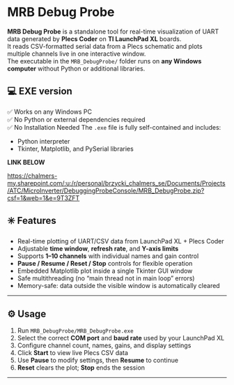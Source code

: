 
# MRB Debug Probe

**MRB Debug Probe** is a standalone tool for real-time visualization of UART data generated by **Plecs Coder** on **TI LaunchPad XL** boards.  
It reads CSV-formatted serial data from a Plecs schematic and plots multiple channels live in one interactive window.  
The executable in the `MRB_DebugProbe/` folder runs on **any Windows computer** without Python or additional libraries.

## 💻 EXE version
✅ Works on any Windows PC  
✅ No Python or external dependencies required  
✅ No Installation Needed
The `.exe` file is fully self-contained and includes:
- Python interpreter  
- Tkinter, Matplotlib, and PySerial libraries

**LINK BELOW**
  
https://chalmers-my.sharepoint.com/:u:/r/personal/brzycki_chalmers_se/Documents/Projects/ATC/MicroInverter/DebuggingProbeConsole/MRB_DebugProbe.zip?csf=1&web=1&e=9T3ZFT

## ✳️ Features
- Real-time plotting of UART/CSV data from LaunchPad XL + Plecs Coder  
- Adjustable **time window**, **refresh rate**, and **Y-axis limits**  
- Supports **1–10 channels** with individual names and gain control  
- **Pause / Resume / Reset / Stop** controls for flexible operation  
- Embedded Matplotlib plot inside a single Tkinter GUI window  
- Safe multithreading (no “main thread not in main loop” errors)  
- Memory-safe: data outside the visible window is automatically cleared  

---

## ⚙️ Usage
1. Run `MRB_DebugProbe/MRB_DebugProbe.exe`  
2. Select the correct **COM port** and **baud rate** used by your LaunchPad XL  
3. Configure channel count, names, gains, and display settings  
4. Click **Start** to view live Plecs CSV data  
5. Use **Pause** to modify settings, then **Resume** to continue  
6. **Reset** clears the plot; **Stop** ends the session  

---





